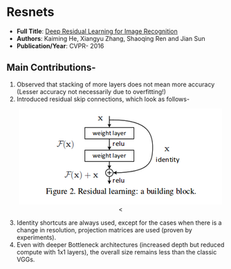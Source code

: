 


# Resnets

* **Full Title**: [Deep Residual Learning for Image Recognition](https://arxiv.org/abs/1512.03385)
* **Authors**: Kaiming He, Xiangyu Zhang, Shaoqing Ren and Jian Sun
* **Publication/Year**: CVPR- 2016

## Main Contributions-
1. Observed that stacking of more layers does not mean more accuracy (Lesser accuracy not necessarily due to overfitting!)
2. Introduced residual skip connections, which look as follows- <p align="center"> ![Building_block](resnet_block.png) <
3.  Identity shortcuts are always used, except for the cases when there is a change in resolution, projection matrices are used (proven by experiments).
4.  Even with deeper Bottleneck architectures (increased depth but reduced compute with 1x1 layers), the overall size remains less than the classic VGGs.